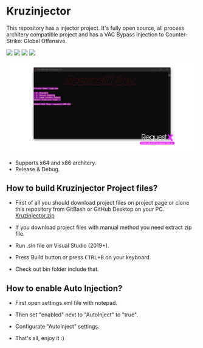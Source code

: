 # Kruzinjector
This repository has a injector project. It's fully open source, all process architery compatible project and has a VAC Bypass injection to Counter-Strike: Global Offensive.

![](https://img.shields.io/badge/language-c++-e76089?style=plastic) ![](https://img.shields.io/badge/license-GNU-green?style=plastic) ![](https://img.shields.io/badge/arch-x64%20%7C%20x86-d9654f?style=plastic) ![](https://img.shields.io/badge/config-Debug%20%7C%20Release-c0c0c0?style=plastic)

![Image of RequestX International Developer Group on Discord](https://github.com/Kruziikrel1/Kruzinjector/blob/main/thumbnail.png)


- Supports x64 and x86 architery.
- Release & Debug.

## How to build Kruzinjector Project files?
* First of all you should download project files on project page or clone this repository from GitBash or GitHub Desktop on your PC. [Kruzinjector.zip](https://github.com/Kruziikrel1/Kruzinjector)

* If you download project files with manual method you need extract zip file.

* Run .sln file on Visual Studio (2019+).

* Press Build button or press <kbd>CTRL+B</kbd> on your keyboard.

* Check out bin folder include that.

## How to enable Auto Injection?
* First open settings.xml file with notepad.

* Then set "enabled" next to "AutoInject" to "true".

* Configurate "AutoInject" settings.

* That's all, enjoy it :)
